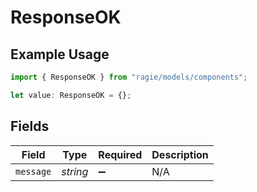 # ResponseOK

## Example Usage

```typescript
import { ResponseOK } from "ragie/models/components";

let value: ResponseOK = {};
```

## Fields

| Field              | Type               | Required           | Description        |
| ------------------ | ------------------ | ------------------ | ------------------ |
| `message`          | *string*           | :heavy_minus_sign: | N/A                |